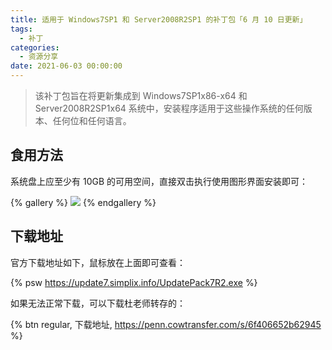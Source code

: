 ```yaml
---
title: 适用于 Windows7SP1 和 Server2008R2SP1 的补丁包「6 月 10 日更新」
tags:
  - 补丁
categories:
  - 资源分享
date: 2021-06-03 00:00:00
---
```


> 该补丁包旨在将更新集成到 Windows7SP1x86-x64 和 Server2008R2SP1x64 系统中，安装程序适用于这些操作系统的任何版本、任何位和任何语言。

<!-- more -->

## 食用方法

系统盘上应至少有 10GB 的可用空间，直接双击执行使用图形界面安装即可：

{% gallery %}
![](https://cdn.dusays.com/2021/06/348-1.jpg)
{% endgallery %}

## 下载地址

官方下载地址如下，鼠标放在上面即可查看：

{% psw https://update7.simplix.info/UpdatePack7R2.exe %}

如果无法正常下载，可以下载杜老师转存的：

{% btn regular, 下载地址, https://penn.cowtransfer.com/s/6f406652b62945 %}
